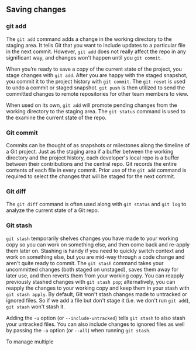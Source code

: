 ## Saving changes

### git add

The `git add` command adds a change in the working directory to the staging area.  It tells Git that you want to include updates to a particular file in the next commit.  However, `git add` does not really affect the repo in any significant way, and changes won't happen until you `git commit`.

When you’re ready to save a copy of the current state of the project, you stage changes with `git add`.  After you are happy with the staged snapshot, you commit it to the project history with `git commit`.  The `git reset` is used to undo a commit or staged snapshot.  `git push` is then utilized to send the committed changes to remote repositories for other team members to view.

When used on its own, `git add` will promote pending changes from the working directory to the staging area.  The `git status` command is used to the examine the current state of the repo.  

### Git commit

Commits can be thought of as snapshots or milestones along the timeline of a Git project.  Just as the staging area if a buffer between the working directory and the project history, each developer's local repo is a buffer between their contributions and the central repo.  Git records the entire contents of each file in every commit.  Prior use of the `git add` command is required to select the changes that will be staged for the next commit.  

### Git diff

The `git diff` command is often used along with `git status` and `git log` to analyze the current state of a Git repo.  

### Git stash

`git stash` temporarily shelves changes you have made to your working copy so you can work on something else, and then come back and re-apply them later on.  Stashing is handy if you need to quickly switch context and work on something else, but you are mid-way through a code change and aren't quite ready to commit. The `git stash` command takes your uncommitted changes (both staged on unstaged), saves them away for later use, and then reverts them from your working copy.  You can reapply previously stashed changes with `git stash pop`; alternatively, you can reapply the changes to your working copy and keep them in your stash with `git stash apply`.  By default, Git won't stash changes made to untracked or ignored files.  So if we add a file but don't stage it (i.e. we don't run `git add`), `git stash` won't stash it.

Adding the `-u` option (or `--include-untracked`) tells `git stash` to also stash your untracked files.  You can also include changes to ignored files as well by passing the `-a` option (or `--all`) when running `git stash`.

To manage multiple 











